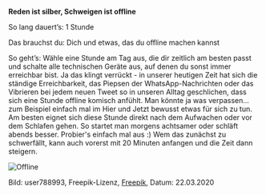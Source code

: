 **Reden ist silber, Schweigen ist offline**

So lang dauert’s: 1 Stunde

Das brauchst du: Dich und etwas, das du offline machen kannst

So geht’s: Wähle eine Stunde am Tag aus, die dir zeitlich am besten passt und schalte alle technischen Geräte aus, auf denen du sonst immer erreichbar bist. Ja das klingt verrückt - in unserer heutigen Zeit hat sich die ständige Erreichbarkeit, das Piepsen der WhatsApp-Nachrichten oder das Vibrieren bei jedem neuen Tweet so in unseren Alltag geschlichen, dass sich eine Stunde offline komisch anfühlt. Man könnte ja was verpassen... zum Beispiel einfach mal im Hier und Jetzt bewusst etwas für sich zu tun. Am besten eignet sich diese Stunde direkt nach dem Aufwachen oder vor dem Schlafen gehen. So startet man morgens achtsamer oder schläft abends besser. Probier's einfach mal aus :) Wem das zunächst zu schwerfällt, kann auch vorerst mit 20 Minuten anfangen und die Zeit dann steigern. 

![Offline](https://image.freepik.com/vektoren-kostenlos/digitales-inbound-marketing_68196-269.jpg)

Bild: user788993, Freepik-Lizenz, [Freepik](https://de.freepik.com/vektoren-premium/digitales-inbound-marketing_3437444.htm#page=1&query=offline&position=3), Datum: 22.03.2020
